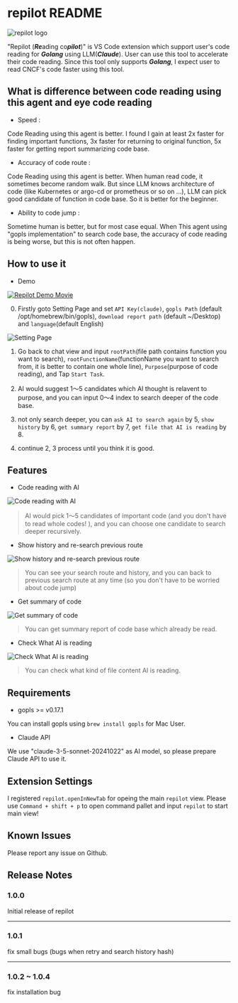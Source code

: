 # repilot README

![repilot logo](https://repilot.s3.us-west-1.amazonaws.com/repilotLogo.png)

"Repilot (***Re***ading co***pilot***)" is VS Code extension which support user's code reading for ***Golang*** using LLM(***Claude***). User can use this tool to accelerate their code reading. Since this tool only supports ***Golang***, I expect user to read CNCF's code faster using this tool.

## What is difference between code reading using this agent and eye code reading

- Speed :

Code Reading using this agent is better. I found I gain at least 2x faster for finding important functions, 3x faster for returning to original function, 5x faster for getting report summarizing code base.

- Accuracy of code route :

Code Reading using this agent is better. When human read code, it sometimes become random walk. But since LLM knows architecture of code (like Kubernetes or argo-cd or prometheus or so on ...), LLM can pick good candidate of function in code base. So it is better for the beginner.

- Ability to code jump :

Sometime human is better, but for most case equal. When This agent using "gopls implementation" to search code base, the accuracy of code reading is being worse, but this is not often happen.

## How to use it

- Demo

[![Repilot Demo Movie](https://repilot.s3.us-west-1.amazonaws.com/repilot_youtube_thumbnail.png)](https://youtu.be/SXU8dG6u330)

0. Firstly goto Setting Page and set `API Key(claude)`, `gopls Path` (default /opt/homebrew/bin/gopls), `download report path` (default \~/Desktop) and `language`(default English)

![Setting Page](https://repilot.s3.us-west-1.amazonaws.com/SettingPage.png)

1. Go back to chat view and input `rootPath`(file path contains function you want to search), `rootFunctionName`(functionName you want to search from, it is better to contain one whole line), `Purpose`(purpose of code reading), and Tap `Start Task`.

2. AI would suggest 1〜5 candidates which AI thought is relavent to purpose, and you can input 0〜4 index to search deeper of the code base.

3. not only search deeper, you can `ask AI to search again` by 5, `show history` by 6, `get summary report` by 7, `get file that AI is reading` by 8.

4. continue 2, 3 process until you think it is good.

## Features

- Code reading with AI

![Code reading with AI](https://repilot.s3.us-west-1.amazonaws.com/candidatePage.png)

> AI would pick 1〜5 candidates of important code (and you don't have to read whole codes! ), and you can choose one candidate to search deeper recursively.

- Show history and re-search previous route

![Show history and re-search previous route](https://repilot.s3.us-west-1.amazonaws.com/showHistory.png)

> You can see your search route and history, and you can back to previous search route at any time (so you don't have to be worried about code jump)

- Get summary of code

![Get summary of code](https://repilot.s3.us-west-1.amazonaws.com/reportResult.png)

> You can get summary report of code base which already be read.

- Check What AI is reading

![Check What AI is reading](https://repilot.s3.us-west-1.amazonaws.com/openFilePage.png)

> You can check what kind of file content AI is reading.

## Requirements

- gopls >= v0.17.1

You can install gopls using `brew install gopls` for Mac User.

- Claude API

We use "claude-3-5-sonnet-20241022" as AI model, so please prepare Claude API to use it.

## Extension Settings

I registered `repilot.openInNewTab` for opeing the main `repilot` view.
Please use `Command + shift + p` to open command pallet and input `repilot` to start main view!

## Known Issues

Please report any issue on Github.

## Release Notes

### 1.0.0

Initial release of repilot

---

### 1.0.1

fix small bugs (bugs when retry and search history hash)

---

### 1.0.2 ~ 1.0.4

fix installation bug